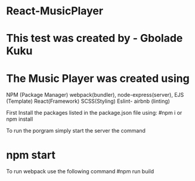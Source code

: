 # React-MusicPlayer

# This test was created by - Gbolade Kuku


# The Music Player was created using

NPM (Package Manager)
webpack(bundler),
node-express(server),
EJS (Template)
React(Framework)
SCSS(Styling)
Eslint- airbnb (linting)


First Install the packages listed in the package.json file using:
#npm i or npm install

To run the porgram simply start the server  the command
# npm start

To run webpack use the following command
#npm run build
